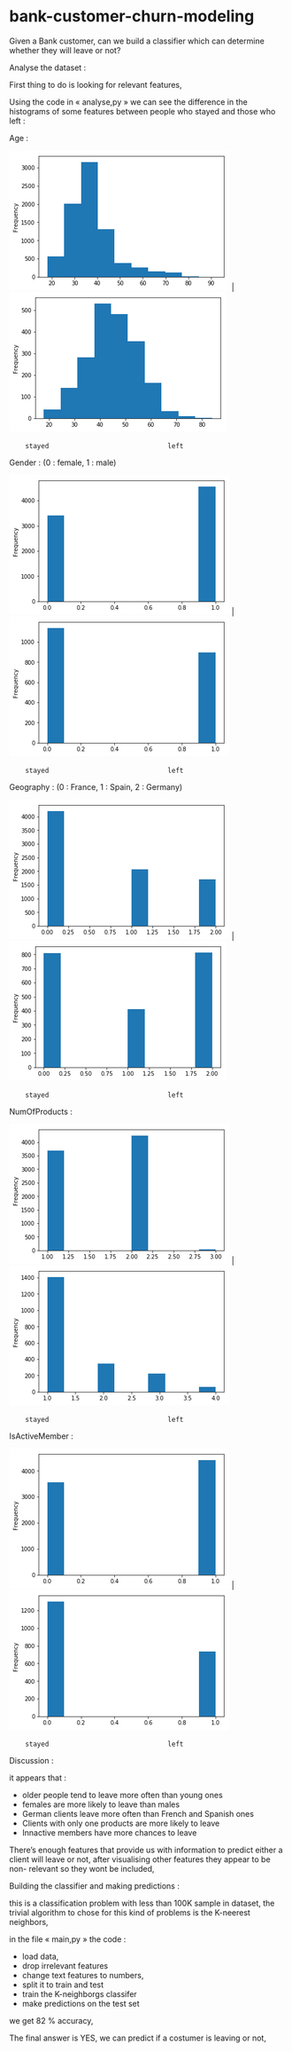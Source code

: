 # bank-customer-churn-modeling
Given a Bank customer, can we build a classifier which can determine whether they will leave or not?



Analyse the dataset :

First thing to do is looking for relevant features,

Using the code in « analyse,py » we can see the difference in the histograms of some features between people who stayed and those who left :


Age :

![alt text](https://github.com/Soufiane-Fartit/bank-customer-churn-modeling/blob/master/analysis/Age_stayed.png) | ![alt text](https://github.com/Soufiane-Fartit/bank-customer-churn-modeling/blob/master/analysis/Age_left.png)








		stayed								left


Gender : (0 : female, 1 : male)



![alt text](https://github.com/Soufiane-Fartit/bank-customer-churn-modeling/blob/master/analysis/Gender_stayed.png) | ![alt text](https://github.com/Soufiane-Fartit/bank-customer-churn-modeling/blob/master/analysis/Gender_left.png)









		stayed								left







Geography : (0 : France, 1 : Spain, 2 : Germany)

![alt text](https://github.com/Soufiane-Fartit/bank-customer-churn-modeling/blob/master/analysis/Geography_stayed.png) | ![alt text](https://github.com/Soufiane-Fartit/bank-customer-churn-modeling/blob/master/analysis/Geography_left.png)










		stayed								left


NumOfProducts :



![alt text](https://github.com/Soufiane-Fartit/bank-customer-churn-modeling/blob/master/analysis/NumOfProducts_stayed.png) | ![alt text](https://github.com/Soufiane-Fartit/bank-customer-churn-modeling/blob/master/analysis/NumOfProducts_left.png)









		stayed								left

IsActiveMember :




![alt text](https://github.com/Soufiane-Fartit/bank-customer-churn-modeling/blob/master/analysis/IsActiveMember_stayed.png) | ![alt text](https://github.com/Soufiane-Fartit/bank-customer-churn-modeling/blob/master/analysis/IsActiveMember_left.png)









		stayed								left







Discussion :

it appears that :

-	older people tend to leave more often than young ones
-	females are more likely to leave than males
-	German clients leave more often than French and Spanish ones
-	Clients with only one products are more likely to leave
-	Innactive members have more chances to leave

There’s enough features that provide us with information to predict either a client will leave or not,
after visualising other features they appear to be non- relevant so they wont be included,





Building the classifier and making predictions :

this is a classification problem with less than 100K sample in dataset, the trivial algorithm to chose for this kind of problems is the K-neerest neighbors,

in the file « main,py » the code :
-	load data,
-	drop irrelevant features
-	change text features to numbers,
-	split it to train and test
-	train the K-neighborgs classifer
-	make predictions on the test set

we get 82 % accuracy,



The final answer is YES, we can predict if a costumer is leaving or not,
